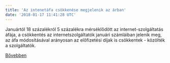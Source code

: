```yaml
---
title: 'Az intenetáfa csökkenése megjelenik az árban'
date: '2018-01-17 11:41:28 UTC'
---
```


Januártól 18 százalékról 5 százalékra mérséklődött az internet-szolgáltatás áfája, a csökkentés az internetszolgáltatók januári számláiban jelenik meg, az áfa módosításával arányosan az előfizetési díjak is csökkentek - közölték a szolgáltatók.


[Bővebben](http://ift.tt/2Dga28s)
